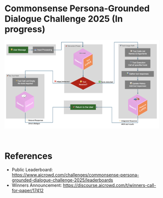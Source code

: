 # Commonsense Persona-Grounded Dialogue Challenge 2025 (In progress)

![diagram.png](./assets/diagram2.png)

<br>

# References

- Public Leaderboard: https://www.aicrowd.com/challenges/commonsense-persona-grounded-dialogue-challenge-2025/leaderboards
- Winners Announcement: https://discourse.aicrowd.com/t/winners-call-for-paper/17412

